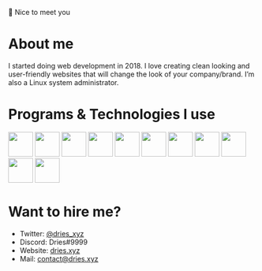 👋 Nice to meet you

<h1>About me</h1></center>
I started doing web development in 2018. I love creating clean looking and user-friendly websites that will change the look of your company/brand. 
I’m also a Linux system administrator.
<br>
<h1>Programs & Technologies I use</h1>
<p float="left">
  <img src="https://dries.xyz/assets/img/programs/vsc.png" width="50px">
  <img src="https://dries.xyz/assets/img/programs/laravel.png" width="50px">
  <img src="https://dries.xyz/assets/img/programs/nestjs.svg" width="50px">
  <img src="https://dries.xyz/assets/img/programs/vue.png" width="50px">
  <img src="https://dries.xyz/assets/img/programs/bootstrap.png" width="50px">
  <img src="https://dries.xyz/assets/img/programs/nginx.png" width="50px">
  <img src="https://dries.xyz/assets/img/programs/react.svg" width="50px">
  <img src="https://dries.xyz/assets/img/programs/webpack.svg" width="50px">
  <img src="https://dries.xyz/assets/img/programs/redis.svg" width="50px">
  <img src="https://dries.xyz/assets/img/programs/fastify.svg" width="50px">
  <img src="https://dries.xyz/assets/img/programs/socketio.svg" width="50px">
</p>
<h1>Want to hire me?</h1>

- Twitter: [@dries_xyz](https://twitter.com/dries_xyz)
- Discord: Dries#9999
- Website: [dries.xyz](https://dries.xyz)
- Mail: contact@dries.xyz
